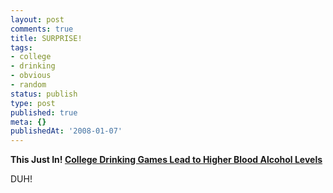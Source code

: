 ```yaml
---
layout: post
comments: true
title: SURPRISE!
tags:
- college
- drinking
- obvious
- random
status: publish
type: post
published: true
meta: {}
publishedAt: '2008-01-07'
---
```


<p><strong>This Just In! <a href="https://www.washingtonpost.com/wp-dyn/content/article/2008/01/06/AR2008010600771.html">College Drinking Games Lead to Higher Blood Alcohol Levels</a></strong></p>

<p>DUH!</p>
